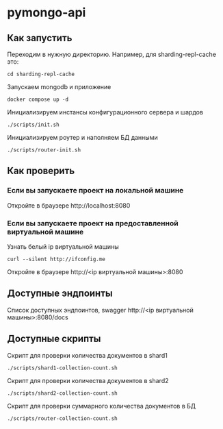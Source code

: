 # pymongo-api

## Как запустить

Переходим в нужную директорию. Например, для sharding-repl-cache это:

```shell
cd sharding-repl-cache
```

Запускаем mongodb и приложение

```shell
docker compose up -d
```

Инициализируем инстансы конфигурационного сервера и шардов

```shell
./scripts/init.sh
```

Инициализируем роутер и наполняем БД данными

```shell
./scripts/router-init.sh
```


## Как проверить

### Если вы запускаете проект на локальной машине

Откройте в браузере http://localhost:8080

### Если вы запускаете проект на предоставленной виртуальной машине

Узнать белый ip виртуальной машины

```shell
curl --silent http://ifconfig.me
```

Откройте в браузере http://<ip виртуальной машины>:8080

## Доступные эндпоинты

Список доступных эндпоинтов, swagger http://<ip виртуальной машины>:8080/docs

## Доступные скрипты

Скрипт для проверки количества документов в shard1

```shell
./scripts/shard1-collection-count.sh
```

Скрипт для проверки количества документов в shard2

```shell
./scripts/shard2-collection-count.sh
```

Скрипт для проверки суммарного количества документов в БД

```shell
./scripts/router-collection-count.sh
```